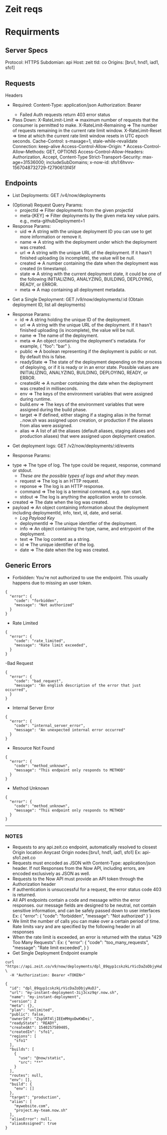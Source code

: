 # Zeit reqs





# Requirments

## Server Specs
Protocol: HTTPS
Subdomian: api
Host: zeit
tld: co
Origins: [bru1, hnd1, iad1, sfo1]


## Requests
Headers
* Required:
Content-Type: application/json
Authorization: Bearer <TOKEN>
  - Failed Auth requests return 403 error status
* Pass Down:
X-RateLimit-Limit => maximum number of requests that the consumer is permitted to make.
X-RateLimit-Remaining => The number of requests remaining in the current rate limit window.
X-RateLimit-Reset => time at which the current rate limit window resets in UTC epoch seconds.
Cache-Control: s-maxage=1, stale-while-revalidate
Connection: keep-alive
Access-Control-Allow-Origin: *
Access-Control-Allow-Methods: GET, OPTIONS
Access-Control-Allow-Headers: Authorization, Accept, Content-Type
Strict-Transport-Security: max-age=31536000; includeSubDomains;
x-now-id: sfo1:6hvvv-1567048732729-f2790613f45f


## Endpoints
  - List Deployments: GET /v4/now/deployments
  * (Optional) Request Query Params:
    - projectId => Filter deployments from the given projectId
    - meta-[KEY] => Filter deployments by the given meta key value pairs. e.g., meta-githubDeployment=1
  * Response Params:
    - uid => A string with the unique deployment ID you can use to get more information or remove it.
    - name => A string with the deployment under which the deployment was created.
    - url => A string with the unique URL of the deployment. If it hasn't finished uploading (is incomplete), the value will be null.
    - created => A number containing the date when the deployment was created (in timestamp).
    - state => A string with the current deployment state, it could be one of the following INITIALIZING, ANALYZING, BUILDING, DEPLOYING, READY, or ERROR.
    - meta => A map containing all deployment metadata.

  - Get a Single Deployment: GET /v9/now/deployments/:id (Obtain deployment ID, list all deployments)
  * Response Params:
    - id => A string holding the unique ID of the deployment.
    - url => A string with the unique URL of the deployment. If it hasn't finished uploading (is incomplete), the value will be null.
    - name => The name of the deployment.
    - meta => An object containing the deployment's metadata. For example, { "foo": "bar" }.
    - public => A boolean representing if the deployment is public or not. By default this is false.
    - readyState => The state of the deployment depending on the process of deploying, or if it is ready or in an error state. Possible values are INITIALIZING, ANALYZING, BUILDING, DEPLOYING, READY, or ERROR.
    - createdAt => A number containing the date when the deployment was created in milliseconds.
    - env => The keys of the environment variables that were assigned during runtime.
    - build.env => The keys of the environment variables that were assigned during the build phase.
    - target => If defined, either staging if a staging alias in the format <project>.<team>.now.sh was assigned upon creation, or production if the aliases from alias were assigned.
    - alias => A list of all the aliases (default aliases, staging aliases and production aliases) that were assigned upon deployment creation.

  - Get deployment logs: GET /v2/now/deployments/:id/events
  * Response Params:
  - type => The type of log. The type could be request, response, command or stdout.
    - _These are the possible types of logs and what they mean._
    - request => The log is an HTTP request.
    - reponse => The log is an HTTP response.
    - command => The log is a terminal command, e.g. npm start.
    - stdout => The log is anything the application wrote to console.
  - created => The date when the log was created.
  - payload => An object containing information about the deployment including deploymentId, info, text, id, date, and serial.
      - _Log Payload Key_
      - deploymentId => The unique identifier of the deployment.
      - info => An object containing the type, name, and entrypoint of the deployment.
      - text => The log content as a string.
      - id => The unique identifier of the log.
      - date => The date when the log was created.


## Generic Errors
- Forbidden: You're not authorized to use the endpoint. This usually happens due to missing an user token.
```
{
  "error": {
    "code": "forbidden",
    "message": "Not authorized"
  }
}
```
- Rate Limited
```
{
  "error": {
    "code": "rate_limited",
    "message": "Rate limit exceeded",
  }
}
```
-Bad Request
```
{
  "error": {
    "code": "bad_request",
    "message": "An english description of the error that just occurred",
  }
}
```
- Internal Server Error
```
{
  "error": {
    "code": "internal_server_error",
    "message": "An unexpected internal error occurred"
  }
}
```
- Resource Not Found
```
{
  "error": {
    "code": "method_unknown",
    "message": "This endpoint only responds to METHOD"
  }
}
```
- Method Unknown
```
{
  "error": {
    "code": "method_unknown",
    "message": "This endpoint only responds to METHOD"
  }
}
```

---



### NOTES
- Requests to any api.zeit.co endpoint, automatically resolved to closest Origin location Anycast
Origin nodes:[bru1, hnd1, iad1, sfo1]
Ex: api-sfo1.zeit.co
- Requests must encoded as JSON with Content-Type: application/json header.
If not Responses from the Now API, including errors, are encoded exclusively as JSON as well.
- Requests to the Now API must provide an API token through the Authorization header
- If authentication is unsuccessful for a request, the error status code 403 is returned.
- All API endpoints contain a code and message within the error responses. our message fields are designed to be neutral, not contain sensitive information, and can be safely passed down to user interfaces
Ex: {
  "error": {
    "code": "forbidden",
    "message": "Not authorized"
  }
}
- We limit the number of calls you can make over a certain period of time. Rate limits vary and are specified by the following header in all responses
- When the rate limit is exceeded, an error is returned with the status "429 Too Many Requests":
Ex: {
  "error": {
    "code": "too_many_requests",
    "message": "Rate limit exceeded",
  }
}
- Get Single Deployment Endpoint example
```
curl "https://api.zeit.co/v9/now/deployments/dpl_89qyp1cskzkLrVicDaZoDbjyHuDJ" \
  -H "Authorization: Bearer <TOKEN>"
```
```
{
  "id": "dpl_89qyp1cskzkLrVicDaZoDbjyHuDJ",
  "url": "my-instant-deployment-3ij3cxz9qr.now.sh",
  "name": "my-instant-deployment",
  "version": 2
  "meta": {},
  "plan": "unlimited",
  "public": false,
  "ownerId": "ZspSRT4ljIEEmMHgoDwKWDei",
  "readyState": "READY",
  "createdAt": 1540257589405,
  "createdIn": "sfo1",
  "regions": [
    "sfo1"
  ],
  "builds": [
    {
      "use": "@now/static",
      "src": "**"
    }
  ],
  "routes": null,
  "env": [],
  "build": {
    "env": []
  },
  "target": "production",
  "alias": [
    "mywebsite.com",
    "project.my-team.now.sh"
  ],
  "aliasError": null,
  "aliasAssigned": true
}
```
